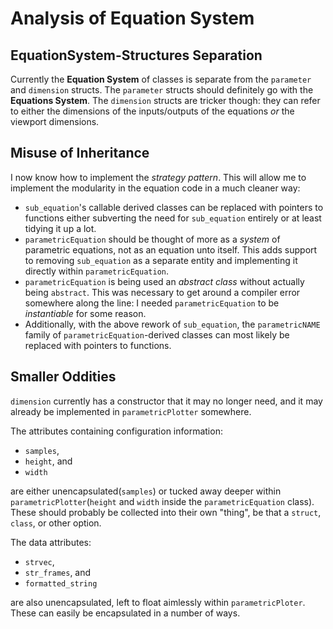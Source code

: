 # Analysis of Equation System

## EquationSystem-Structures Separation

Currently the **Equation System** of classes is separate from the `parameter` and `dimension` structs. The `parameter` structs should definitely go with the **Equations System**. The `dimension` structs are tricker though: they can refer to either the dimensions of the inputs/outputs of the equations *or* the viewport dimensions.

## Misuse of Inheritance

I now know how to implement the *strategy pattern*. This will allow me to implement the modularity in the equation code in a much cleaner way:

 - `sub_equation`'s callable derived classes can be replaced with pointers to functions either subverting the need for `sub_equation` entirely or at least tidying it up a lot.
 - `parametricEquation` should be thought of more as a *system* of parametric equations, not as an equation unto itself. This adds support to removing `sub_equation` as a separate entity and implementing it directly within `parametricEquation`.
 - `parametricEquation` is being used an *abstract class* without actually being `abstract`. This was necessary to get around a compiler error somewhere along the line: I needed `parametricEquation`  to be *instantiable* for some reason.
 - Additionally, with the above rework of `sub_equation`, the `parametricNAME` family of `parametricEquation`-derived classes can most likely be replaced with pointers to functions.

## Smaller Oddities

`dimension` currently has a constructor that it may no longer need,
and it may already be implemented in `parametricPlotter` somewhere.

The attributes containing configuration information:

 - `samples`,
 - `height`, and
 - `width`

are either unencapsulated(`samples`) or tucked away deeper within `parametricPlotter`(`height` and `width` inside the `parametricEquation` class). These should probably be collected into their own "thing", be that a `struct`, `class`, or other option.

The data attributes:

 - `strvec`,
 - `str_frames`, and
 - `formatted_string`

are also unencapsulated, left to float aimlessly within `parametricPloter`. These can easily be encapsulated in a number of ways.
